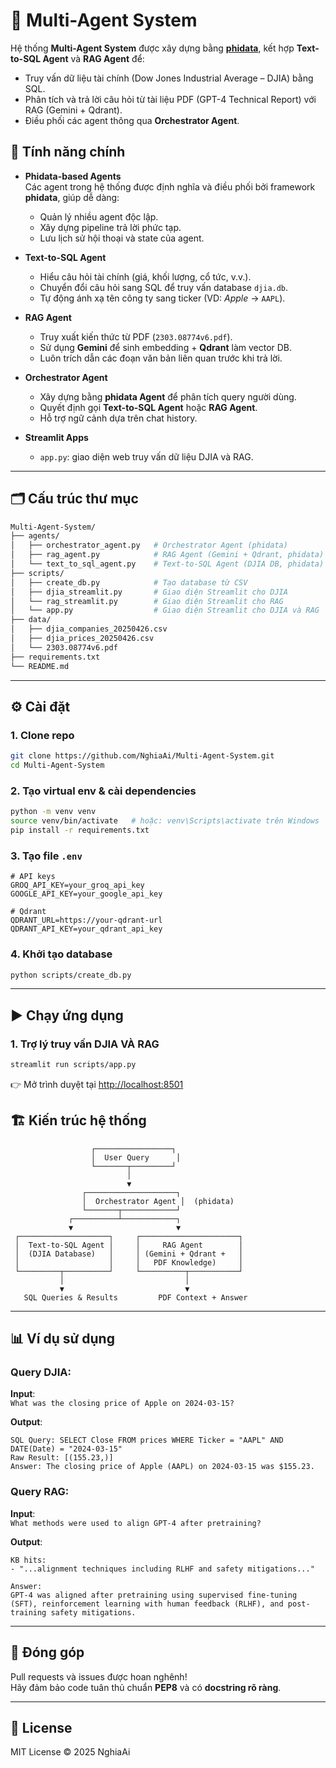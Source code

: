 # 🧠 Multi-Agent System

Hệ thống **Multi-Agent System** được xây dựng bằng [**phidata**](https://github.com/phidatahq/phidata), kết hợp **Text-to-SQL Agent** và **RAG Agent** để:
- Truy vấn dữ liệu tài chính (Dow Jones Industrial Average – DJIA) bằng SQL.
- Phân tích và trả lời câu hỏi từ tài liệu PDF (GPT-4 Technical Report) với RAG (Gemini + Qdrant).
- Điều phối các agent thông qua **Orchestrator Agent**.

## 🚀 Tính năng chính
- **Phidata-based Agents**  
  Các agent trong hệ thống được định nghĩa và điều phối bởi framework **phidata**, giúp dễ dàng:
  - Quản lý nhiều agent độc lập.
  - Xây dựng pipeline trả lời phức tạp.
  - Lưu lịch sử hội thoại và state của agent.

- **Text-to-SQL Agent**  
  - Hiểu câu hỏi tài chính (giá, khối lượng, cổ tức, v.v.).
  - Chuyển đổi câu hỏi sang SQL để truy vấn database `djia.db`.
  - Tự động ánh xạ tên công ty sang ticker (VD: *Apple* → `AAPL`).

- **RAG Agent**  
  - Truy xuất kiến thức từ PDF (`2303.08774v6.pdf`).
  - Sử dụng **Gemini** để sinh embedding + **Qdrant** làm vector DB.
  - Luôn trích dẫn các đoạn văn bản liên quan trước khi trả lời.

- **Orchestrator Agent**  
  - Xây dựng bằng **phidata Agent** để phân tích query người dùng.
  - Quyết định gọi **Text-to-SQL Agent** hoặc **RAG Agent**.
  - Hỗ trợ ngữ cảnh dựa trên chat history.

- **Streamlit Apps**  
  - `app.py`: giao diện web truy vấn dữ liệu DJIA và RAG.

---

## 🗂 Cấu trúc thư mục

```bash
Multi-Agent-System/
├── agents/
│   ├── orchestrator_agent.py   # Orchestrator Agent (phidata)
│   ├── rag_agent.py            # RAG Agent (Gemini + Qdrant, phidata)
│   └── text_to_sql_agent.py    # Text-to-SQL Agent (DJIA DB, phidata)
├── scripts/
│   ├── create_db.py            # Tạo database từ CSV
│   ├── djia_streamlit.py       # Giao diện Streamlit cho DJIA
│   └── rag_streamlit.py        # Giao diện Streamlit cho RAG
│   └── app.py                  # Giao diện Streamlit cho DJIA và RAG
├── data/
│   ├── djia_companies_20250426.csv
│   ├── djia_prices_20250426.csv
│   └── 2303.08774v6.pdf
├── requirements.txt
└── README.md
```

---

## ⚙️ Cài đặt

### 1. Clone repo
```bash
git clone https://github.com/NghiaAi/Multi-Agent-System.git
cd Multi-Agent-System
```

### 2. Tạo virtual env & cài dependencies
```bash
python -m venv venv
source venv/bin/activate   # hoặc: venv\Scripts\activate trên Windows
pip install -r requirements.txt
```

### 3. Tạo file `.env`
```env
# API keys
GROQ_API_KEY=your_groq_api_key
GOOGLE_API_KEY=your_google_api_key

# Qdrant
QDRANT_URL=https://your-qdrant-url
QDRANT_API_KEY=your_qdrant_api_key
```

### 4. Khởi tạo database
```bash
python scripts/create_db.py
```

---

## ▶️ Chạy ứng dụng

### 1. Trợ lý truy vấn DJIA VÀ RAG
```bash
streamlit run scripts/app.py
```
👉 Mở trình duyệt tại [http://localhost:8501](http://localhost:8501)


## 🏗 Kiến trúc hệ thống

```
                  ┌─────────────────┐
                  │  User Query      │
                  └───────┬─────────┘
                          │
                          ▼
                ┌────────────────────┐
                │  Orchestrator Agent │  (phidata)
                └───────┬────────────┘
             ┌──────────┴────────────┐
             ▼                       ▼
 ┌────────────────────┐     ┌──────────────────────┐
 │  Text-to-SQL Agent │     │     RAG Agent        │
 │  (DJIA Database)   │     │ (Gemini + Qdrant +   │
 │                    │     │   PDF Knowledge)     │
 └─────────┬──────────┘     └──────────┬───────────┘
           │                           │
           ▼                           ▼
   SQL Queries & Results         PDF Context + Answer
```

---

## 📊 Ví dụ sử dụng

### Query DJIA:
**Input**:  
`What was the closing price of Apple on 2024-03-15?`

**Output**:
```
SQL Query: SELECT Close FROM prices WHERE Ticker = "AAPL" AND DATE(Date) = "2024-03-15"
Raw Result: [(155.23,)]
Answer: The closing price of Apple (AAPL) on 2024-03-15 was $155.23.
```

### Query RAG:
**Input**:  
`What methods were used to align GPT-4 after pretraining?`

**Output**:
```
KB hits:
- "...alignment techniques including RLHF and safety mitigations..."

Answer:
GPT-4 was aligned after pretraining using supervised fine-tuning (SFT), reinforcement learning with human feedback (RLHF), and post-training safety mitigations.
```

---

## 🤝 Đóng góp
Pull requests và issues được hoan nghênh!  
Hãy đảm bảo code tuân thủ chuẩn **PEP8** và có **docstring rõ ràng**.

---

## 📜 License
MIT License © 2025 NghiaAi
